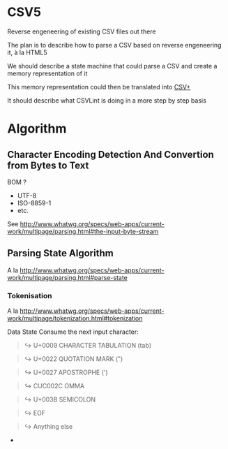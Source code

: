 CSV5
====

Reverse engeneering of existing CSV files out there


The plan is to describe how to parse a CSV based on reverse engeneering it, à la HTML5

We should describe a state machine that could parse a CSV and create a memory representation of it

This memory representation could then be translated into [CSV+](http://w3c.github.io/csvw/syntax/)

It should describe what CSVLint is doing in a more step by step basis

# Algorithm

## Character Encoding Detection And Convertion from Bytes to Text

BOM ?

* UTF-8
* ISO-8859-1
* etc.

See http://www.whatwg.org/specs/web-apps/current-work/multipage/parsing.html#the-input-byte-stream

## Parsing State Algorithm

A la http://www.whatwg.org/specs/web-apps/current-work/multipage/parsing.html#parse-state

### Tokenisation 
A la http://www.whatwg.org/specs/web-apps/current-work/multipage/tokenization.html#tokenization

Data State
Consume the next input character:
> ↪ U+0009 CHARACTER TABULATION (tab)

> ↪ U+0022 QUOTATION MARK (")

> ↪ U+0027 APOSTROPHE (')

> ↪ CUC002C OMMA

> ↪ U+003B SEMICOLON

> ↪ EOF

> ↪ Anything else

 - 
